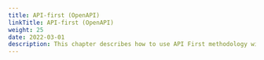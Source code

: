 ```yaml
---
title: API-first (OpenAPI)
linkTitle: API-first (OpenAPI)
weight: 25
date: 2022-03-01
description: This chapter describes how to use API First methodology with the product.
---
```

